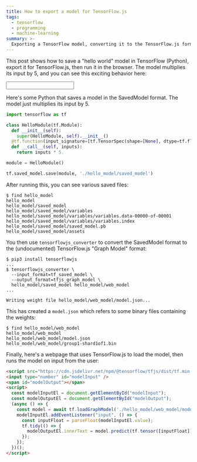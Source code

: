 ```yaml
---
title: How to export a model for TensorFlow.js
tags:
  - tensorflow
  - programming
  - machine-learning
summary: >-
  Exporting a TensorFlow model, converting it to the TensorFlow.js format, and running it in the browser with interactive input.
---
```


This post shows how to save a "hello world" model in TensorFlow (Python),
export it for TensorFlow.js, then run it in the browser.
The model multiplies its input by 5,
and you can see this exciting behavior here:

<div>
  <input type="number" id="modelInput" />
  <span id="modelOutput"></span>
</div>

Here's some Python that saves a model in the SavedModel format.
The model just multiplies its input by 5.

```python
import tensorflow as tf

class HelloModule(tf.Module):
  def __init__(self):
    super(HelloModule, self).__init__()
  @tf.function(input_signature=[tf.TensorSpec(shape=[None], dtype=tf.float32)])
  def __call__(self, inputs):
    return inputs * 5.

module = HelloModule()

tf.saved_model.save(module, './hello_model/saved_model')
```

After running this, you can see various saved files:

```shell
$ find hello_model
hello_model
hello_model/saved_model
hello_model/saved_model/variables
hello_model/saved_model/variables/variables.data-00000-of-00001
hello_model/saved_model/variables/variables.index
hello_model/saved_model/saved_model.pb
hello_model/saved_model/assets
```

You then use `tensorflowjs_converter` to convert the SavedModel format
to the (undocumented) TensorFlow.js "Graph Model" format:

```shell
$ pip3 install tensorflowjs
...
$ tensorflowjs_converter \
  --input_format=tf_saved_model \
  --output_format=tfjs_graph_model \
  hello_model/saved_model hello_model/web_model
...

Writing weight file hello_model/web_model/model.json...
```

This has created a `model.json` which refers to some binary files containing the weights:

```shell
$ find hello_model/web_model
hello_model/web_model
hello_model/web_model/model.json
hello_model/web_model/group1-shard1of1.bin
```

Finally, here's a webpage that uses TensorFlow.js to load the model,
then runs the model on input from the user:

```html
<script src="https://cdn.jsdelivr.net/npm/@tensorflow/tfjs/dist/tf.min.js"></script>
<input type="number" id="modelInput" />
<span id="modelOutput"></span>
<script>
  const modelInputEl = document.getElementById("modelInput");
  const modelOutputEl = document.getElementById("modelOutput");
  (async () => {
    const model = await tf.loadGraphModel('./hello_model/web_model/model.json');
    modelInputEl.addEventListener("input", () => {
      const inputFloat = parseFloat(modelInputEl.value);
      tf.tidy(() => {
        modelOutputEl.innerText = model.predict(tf.tensor([inputFloat])).arraySync()[0];
      });
    });
  })();
</script>
```

<script src="https://cdn.jsdelivr.net/npm/@tensorflow/tfjs/dist/tf.min.js"></script>
<script>
  const modelInputEl = document.getElementById("modelInput");
  const modelOutputEl = document.getElementById("modelOutput");
  (async () => {
    const model = await tf.loadGraphModel('./web_model/model.json');
    modelInputEl.addEventListener("input", () => {
      const inputFloat = parseFloat(modelInputEl.value);
      tf.tidy(() => {
        modelOutputEl.innerText = model.predict(tf.tensor([inputFloat])).arraySync()[0];
      });
    });
  })();
</script>
